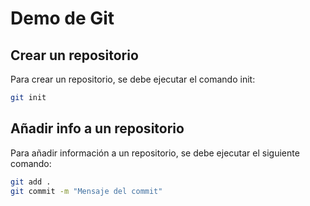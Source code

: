 # Demo de Git

## Crear un repositorio

Para crear un repositorio, se debe ejecutar el comando init:

```bash
git init
```

## Añadir info a un repositorio

Para añadir información a un repositorio, se debe ejecutar el siguiente comando:

```bash
git add .
git commit -m "Mensaje del commit"
```
